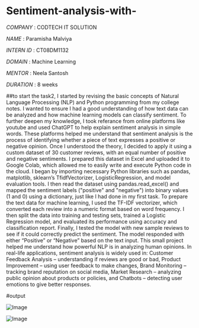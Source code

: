# Sentiment-analysis-with-

*COMPANY* : CODTECH IT SOLUTION

*NAME* : Paramisha Malviya

*INTERN ID* : CT08DM1132

*DOMAIN* : Machine Learning

*MENTOR* : Neela Santosh

*DURATION* : 8 weeks

##to start the task2, I started by revising the basic concepts of Natural Language Processing (NLP) and Python programming from my college notes. I wanted to ensure I had a good understanding of how text data can be analyzed and how machine learning models can classify sentiment. To further deepen my knowledge, I took referance from online platforms like youtube and used ChatGPT to help explain sentiment analysis in simple words. These platforms helped me understand that sentiment analysis is the process of identifying whether a piece of text expresses a positive or negative opinion. Once I understood the theory, I decided to apply it using a custom dataset of 30 customer reviews, with an equal number of positive and negative sentiments. I prepared this dataset in Excel and uploaded it to Google Colab, which allowed me to easily write and execute Python code in the cloud. I began by importing necessary Python libraries such as pandas, matplotlib, sklearn’s TfidfVectorizer, LogisticRegression, and model evaluation tools. I then read the dataset using pandas.read_excel() and mapped the sentiment labels ("positive" and "negative") into binary values (1 and 0) using a dictionary, just like I had done in my first task. To prepare the text data for machine learning, I used the TF-IDF vectorizer, which converted each review into a numeric format based on word frequency. I then split the data into training and testing sets, trained a Logistic Regression model, and evaluated its performance using accuracy and classification report. Finally, I tested the model with new sample reviews to see if it could correctly predict the sentiment. The model responded with either “Positive” or “Negative” based on the text input. This small project helped me understand how powerful NLP is in analyzing human opinions. In real-life applications, sentiment analysis is widely used in: Customer Feedback Analysis – understanding if reviews are good or bad, Product Improvement – using user feedback to make changes, Brand Monitoring – tracking brand reputation on social media, Market Research – analyzing public opinion about products or policies, and Chatbots – detecting user emotions to give better responses.

#output 

![Image](https://github.com/user-attachments/assets/f0fd58d5-f2b3-48a3-843f-58b02b6d3c47)

![Image](https://github.com/user-attachments/assets/638f135a-5865-44e1-8659-bb27941055ac)






